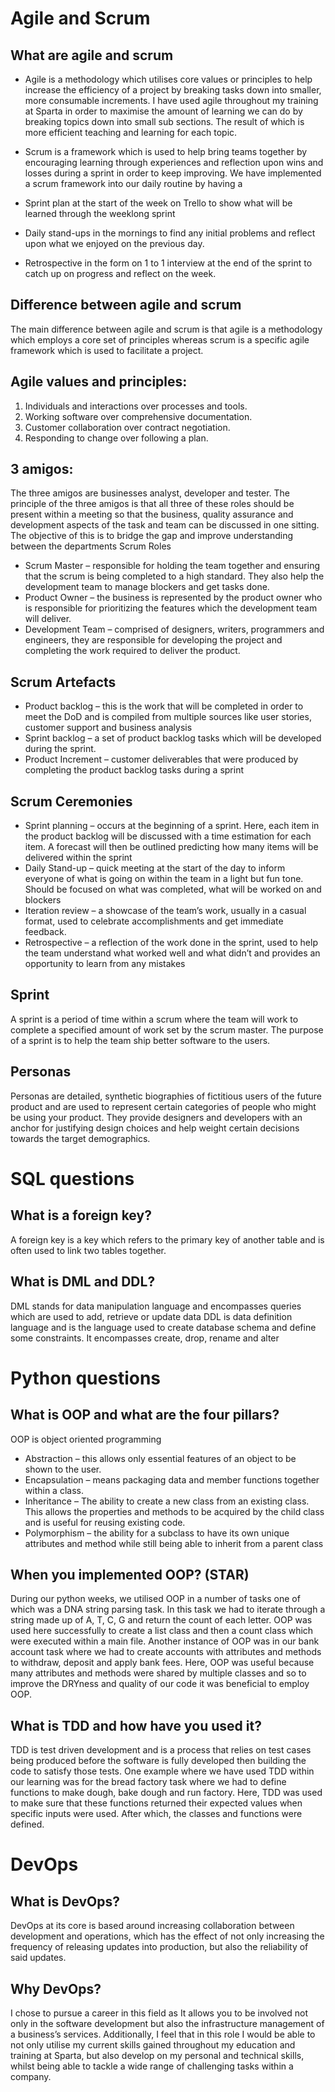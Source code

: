 # Agile and Scrum
## What are agile and scrum
- Agile is a methodology which utilises core values or principles to help increase the efficiency of a project by breaking tasks down into smaller, more consumable increments. I have used agile throughout my training at Sparta in order to maximise the amount of learning we can do by breaking topics down into small sub sections. The result of which is more efficient teaching and learning for each topic.
- Scrum is a framework which is used to help bring teams together by encouraging learning through experiences and reflection upon wins and losses during a sprint in order to keep improving. We have implemented a scrum framework into our daily routine by having a

- Sprint plan at the start of the week on Trello to show what will be learned through the weeklong sprint
- Daily stand-ups in the mornings to find any initial problems and reflect upon what we enjoyed on the previous day.
- Retrospective in the form on 1 to 1 interview at the end of the sprint to catch up on progress and reflect on the week.

## Difference between agile and scrum
The main difference between agile and scrum is that agile is a methodology which employs a core set of principles whereas scrum is a specific agile framework which is used to facilitate a project.

## Agile values and principles:
1.	Individuals and interactions over processes and tools.
2.	Working software over comprehensive documentation.
3.	Customer collaboration over contract negotiation.
4.	Responding to change over following a plan.

## 3 amigos:
The three amigos are businesses analyst, developer and tester. The principle of the three amigos is that all three of these roles should be present within a meeting  so that the business, quality assurance and development aspects of the task and team can be discussed in one sitting. The objective of this is to bridge the gap and improve understanding between the departments 
Scrum Roles
- Scrum Master – responsible for holding the team together and ensuring that the scrum is being completed to a high standard. They also help the development team to manage blockers and get tasks done.
- Product Owner – the business is represented by the product owner who is responsible for prioritizing the features which the development team will deliver. 
- Development Team – comprised of designers, writers,  programmers and engineers, they are responsible for developing the project and completing the work required to deliver the product.

## Scrum Artefacts
- Product backlog – this is the work that will be completed in order to meet the DoD and is compiled from multiple sources like user stories, customer support and business analysis
- Sprint backlog – a set of product backlog tasks which will be developed during the sprint.
- Product Increment – customer deliverables that were produced by completing the product backlog tasks during a sprint 

## Scrum Ceremonies
- Sprint planning – occurs at the beginning of a sprint. Here, each item in the product backlog will be discussed with a time estimation for each item. A forecast will then be outlined predicting how many items will be delivered within the sprint
- Daily Stand-up – quick meeting at the start of the day to inform everyone of what is going on within the team in a light but fun tone. Should be focused on what was completed, what will be worked on and blockers
- Iteration review – a showcase of the team’s work, usually in a casual format, used to celebrate accomplishments and get immediate feedback.
- Retrospective – a reflection of the work done in the sprint, used to help the team understand what worked well and what didn’t and provides an opportunity to learn from any mistakes

## Sprint
A sprint is a period of time within a scrum where the team will work to complete a specified amount of work set by the scrum master. The purpose of a sprint is to help the team ship better software to the users. 

## Personas
Personas are detailed, synthetic biographies of fictitious users of the future product and are used to represent certain categories of people who might be using your product. They provide designers and developers with an anchor for justifying design choices and help weight certain decisions towards the target demographics.

# SQL questions
## What is a foreign key?
A foreign key is a key which refers to the primary key of another table and is often used to link two tables together.

## What is DML and DDL?
DML stands for data manipulation language and encompasses queries which are used to add, retrieve or update data
DDL is data definition language and is the language used to create database schema and define some constraints. It encompasses create, drop, rename and alter



# Python questions
## What is OOP and what are the four pillars?
OOP is object oriented programming
- Abstraction – this allows only essential features of an object to be shown to the user.
- Encapsulation – means packaging data and member functions together within a class.
- Inheritance – The ability to create a new class from an existing class. This allows the properties and methods to be acquired by the child class and is useful for reusing existing code.
- Polymorphism – the ability for a subclass to have its own unique attributes and method while still being able to inherit from a parent class

## When you implemented OOP? (STAR)
During our python weeks, we utilised OOP in a number of tasks one of which was a DNA string parsing task. In this task we had to iterate through a string made up of A, T, C, G and return the count of each letter. OOP was used here successfully to create a list class and then a count class which were executed within a main file.
Another instance of OOP was in our bank account task where we had to create accounts with attributes and methods to withdraw, deposit and apply bank fees. Here, OOP was useful because many attributes and methods were shared by multiple classes and so to improve the DRYness and quality of our code it was beneficial to employ OOP.

## What is TDD and how have you used it?
TDD is test driven development and is a process that relies on test cases being produced before the software is fully developed then building the code to satisfy those tests. One example where we have used TDD within our learning was for the bread factory task where we had to define functions to make dough, bake dough and run factory. Here, TDD was used to make sure that these functions returned their expected values when specific inputs were used. After which, the classes and functions were defined. 









# DevOps
## What is DevOps?
DevOps at its core is based around increasing collaboration between development and operations, which has the effect of not only increasing the frequency of releasing updates into production, but also the reliability of said updates.

## Why DevOps?
I chose to pursue a career in this field as It allows you to be involved not only in the software development but also the infrastructure management of a business’s services. Additionally, I feel that in this role I would be able to not only utilise my current skills gained throughout my education and training at Sparta, but also develop on my personal and technical skills, whilst being able to tackle a wide range of challenging tasks within a company.
